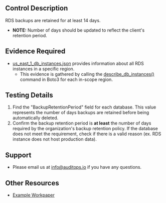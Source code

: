 ## Control Description
RDS backups are retained for at least 14 days.
- **NOTE:** Number of days should be updated to reflect the client's retention period.

## Evidence Required
* [us_east_1_db_instances.json](./us_east_1_db_instances.json) provides information about all RDS instances in a specific region.
    * This evidence is gathered by calling the [describe_db_instances()](https://boto3.amazonaws.com/v1/documentation/api/latest/reference/services/rds/client/describe_db_instances.html) command in Boto3 for each in-scope region.

## Testing Details
1. Find the "BackupRetentionPeriod" field for each database. This value represents the number of days backups are retained before being automatically deleted.
2. Confirm the backup retention period is **at least** the number of days required by the organization's backup retention policy. If the database does not meet the requirement, check if there is a valid reason (ex. RDS instance does not host production data).

## Support
- Please email us at info@auditops.io if you have any questions.

## Other Resources
- [Example Workpaper](https://docs.google.com/spreadsheets/d/1bGfbXUTSzVCSGCWn7UtG6QN4wWeEKdrubygcCuDDjbI/edit?gid=1525441158)
